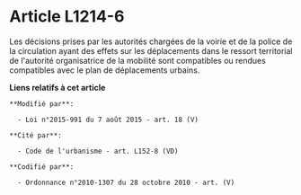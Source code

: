 # Article L1214-6

Les décisions prises par les autorités chargées de la voirie et de la police de la circulation ayant des effets sur les
déplacements dans le ressort territorial de l'autorité organisatrice de la mobilité  sont compatibles ou rendues compatibles
avec le plan de déplacements urbains.

**Liens relatifs à cet article**

	**Modifié par**:

	  - Loi n°2015-991 du 7 août 2015 - art. 18 (V)

	**Cité par**:

	  - Code de l'urbanisme - art. L152-8 (VD)

	**Codifié par**:

	  - Ordonnance n°2010-1307 du 28 octobre 2010 - art. (V)
